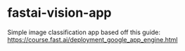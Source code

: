 # fastai-vision-app
Simple image classification app based off this guide: https://course.fast.ai/deployment_google_app_engine.html
